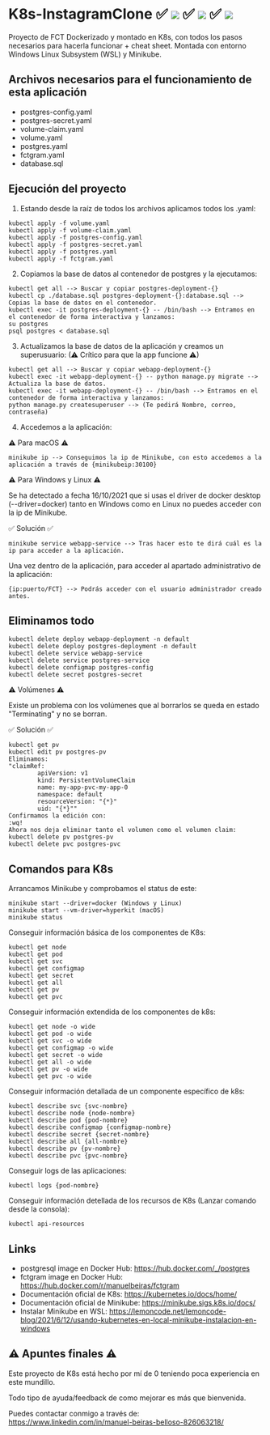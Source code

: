 # K8s-InstagramClone ✅ ![](https://progress-bar.dev/100/?title=Windows) ✅ ![](https://progress-bar.dev/100/?title=Linux) ✅ ![](https://progress-bar.dev/100/?title=macOS) 
Proyecto de FCT Dockerizado y montado en K8s, con todos los pasos necesarios para hacerla funcionar + cheat sheet. Montada con entorno Windows Linux Subsystem (WSL) y Minikube. 

## Archivos necesarios para el funcionamiento de esta aplicación

- postgres-config.yaml
- postgres-secret.yaml
- volume-claim.yaml
- volume.yaml
- postgres.yaml
- fctgram.yaml
- database.sql

## Ejecución del proyecto
1. Estando desde la raíz de todos los archivos aplicamos todos los .yaml:
```
kubectl apply -f volume.yaml
kubectl apply -f volume-claim.yaml
kubectl apply -f postgres-config.yaml
kubectl apply -f postgres-secret.yaml
kubectl apply -f postgres.yaml
kubectl apply -f fctgram.yaml
```
2. Copiamos la base de datos al contenedor de postgres y la ejecutamos:
```
kubectl get all --> Buscar y copiar postgres-deployment-{}
kubectl cp ./database.sql postgres-deployment-{}:database.sql --> Copias la base de datos en el contenedor.
kubectl exec -it postgres-deployment-{} -- /bin/bash --> Entramos en el contenedor de forma interactiva y lanzamos:
su postgres
psql postgres < database.sql
```
3. Actualizamos la base de datos de la aplicación y creamos un superusuario: (⚠ Crítico para que la app funcione ⚠)
```
kubectl get all --> Buscar y copiar webapp-deployment-{}
kubectl exec -it webapp-deployment-{} -- python manage.py migrate --> Actualiza la base de datos.
kubectl exec -it webapp-deployment-{} -- /bin/bash --> Entramos en el contenedor de forma interactiva y lanzamos:
python manage.py createsuperuser --> (Te pedirá Nombre, correo, contraseña)
```
4. Accedemos a la aplicación:

⚠ Para macOS ⚠
```
minikube ip --> Conseguimos la ip de Minikube, con esto accedemos a la aplicación a través de {minikubeip:30100}
```
⚠ Para Windows y Linux ⚠

Se ha detectado a fecha 16/10/2021 que si usas el driver de docker desktop (--driver=docker) tanto en Windows como en Linux no puedes acceder con la ip de Minikube. 

✅ Solución ✅
```
minikube service webapp-service --> Tras hacer esto te dirá cuál es la ip para acceder a la aplicación.
```
Una vez dentro de la aplicación, para acceder al apartado administrativo de la aplicación:
```
{ip:puerto/FCT} --> Podrás acceder con el usuario administrador creado antes.
```
## Eliminamos todo
```
kubectl delete deploy webapp-deployment -n default
kubectl delete deploy postgres-deployment -n default
kubectl delete service webapp-service
kubectl delete service postgres-service
kubectl delete configmap postgres-config
kubectl delete secret postgres-secret
```
⚠ Volúmenes ⚠

Existe un problema con los volúmenes que al borrarlos se queda en estado "Terminating" y no se borran.

✅ Solución ✅
```
kubectl get pv
kubectl edit pv postgres-pv
Eliminamos:
"claimRef:
        apiVersion: v1
        kind: PersistentVolumeClaim
        name: my-app-pvc-my-app-0
        namespace: default
        resourceVersion: "{*}"
        uid: "{*}""
Confirmamos la edición con:
:wq!
Ahora nos deja eliminar tanto el volumen como el volumen claim:
kubectl delete pv postgres-pv
kubectl delete pvc postgres-pvc
```

## Comandos para K8s

Arrancamos Minikube y comprobamos el status de este:
```
minikube start --driver=docker (Windows y Linux)
minikube start --vm-driver=hyperkit (macOS)
minikube status
```
Conseguir información básica de los componentes de K8s:
```
kubectl get node
kubectl get pod
kubectl get svc
kubectl get configmap
kubectl get secret
kubectl get all
kubectl get pv
kubectl get pvc
```
Conseguir información extendida de los componentes de k8s:
```
kubectl get node -o wide
kubectl get pod -o wide
kubectl get svc -o wide
kubectl get configmap -o wide
kubectl get secret -o wide
kubectl get all -o wide
kubectl get pv -o wide
kubectl get pvc -o wide
```
Conseguir información detallada de un componente específico de k8s:
```
kubectl describe svc {svc-nombre}
kubectl describe node {node-nombre}
kubectl describe pod {pod-nombre}
kubectl describe configmap {configmap-nombre}
kubectl describe secret {secret-nombre}
kubectl describe all {all-nombre}
kubectl describe pv {pv-nombre}
kubectl describe pvc {pvc-nombre}
```
Conseguir logs de las aplicaciones:
```
kubectl logs {pod-nombre}
```
Conseguir información detellada de los recursos de K8s (Lanzar comando desde la consola):
```
kubectl api-resources
```

## Links
- postgresql image en Docker Hub: https://hub.docker.com/_/postgres
- fctgram image en Docker Hub: https://hub.docker.com/r/manuelbeiras/fctgram
- Documentación oficial de K8s: https://kubernetes.io/docs/home/
- Documentación oficial de Minikube: https://minikube.sigs.k8s.io/docs/
- Instalar Minikube en WSL: https://lemoncode.net/lemoncode-blog/2021/6/12/usando-kubernetes-en-local-minikube-instalacion-en-windows

## ⚠ Apuntes finales ⚠
Este proyecto de K8s está hecho por mí de 0 teniendo poca experiencia en este mundillo.

Todo tipo de ayuda/feedback de como mejorar es más que bienvenida.

Puedes contactar conmigo a través de:
https://www.linkedin.com/in/manuel-beiras-belloso-826063218/
